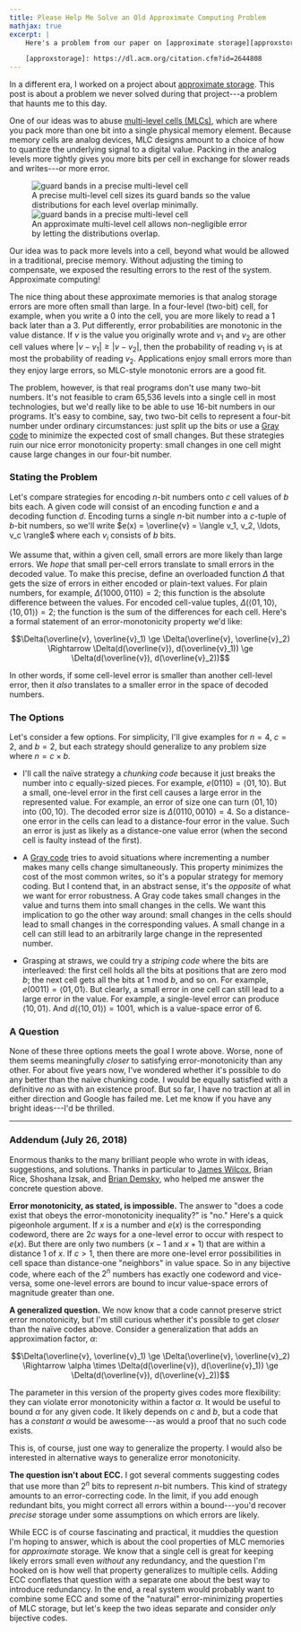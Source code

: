 ```yaml
---
title: Please Help Me Solve an Old Approximate Computing Problem
mathjax: true
excerpt: |
    Here's a problem from our paper on [approximate storage][approxstorage] that has been bugging me for about five years now. I think it's a coding theory problem, but I have no traction whatsoever. Send me your brilliant insights.

    [approxstorage]: https://dl.acm.org/citation.cfm?id=2644808
---
```

In a different era, I worked on a project about [approximate storage][approxstorage].
This post is about a problem we never solved during that project---a problem that haunts me to this day.

One of our ideas was to abuse [multi-level cells (MLCs)][mlc], which are where you pack more than one bit into a single physical memory element.
Because memory cells are analog devices, MLC designs amount to a choice of how to quantize the underlying signal to a digital value.
Packing in the analog levels more tightly gives you more bits per cell in exchange for slower reads and writes---or more error.

<figure style="max-width: 400px;">
<img src="{{site.base}}/media/approxstorage/mlc-precise.svg"
  alt="guard bands in a precise multi-level cell">
<figcaption>A precise multi-level cell sizes its guard bands so the value distributions for each level overlap minimally.</figcaption>
<img src="{{site.base}}/media/approxstorage/mlc-approx.svg"
  alt="guard bands in a precise multi-level cell">
<figcaption>An approximate multi-level cell allows non-negligible error by letting the distributions overlap.</figcaption>
</figure>

Our idea was to pack more levels into a cell, beyond what would be allowed in a traditional, precise memory.
Without adjusting the timing to compensate, we exposed the resulting errors to the rest of the system.
Approximate computing!

The nice thing about these approximate memories is that analog storage errors are more often small than large.
In a four-level (two-bit) cell, for example, when you write a 0 into the cell, you are more likely to read a 1 back later than a 3.
Put differently, error probabilities are monotonic in the value distance.
If $v$ is the value you originally wrote and $v_1$ and $v_2$ are other cell values where $|v - v_1| \ge |v - v_2|$, then the probability of reading $v_1$ is at most the probability of reading $v_2$.
Applications enjoy small errors more than they enjoy large errors, so MLC-style monotonic errors are a good fit.

The problem, however, is that real programs don't use many two-bit numbers.
It's not feasible to cram 65,536 levels into a single cell in most technologies, but we'd really like to be able to use 16-bit numbers in our programs.
It's easy to combine, say, two two-bit cells to represent a four-bit number under ordinary circumstances: just split up the bits or use a [Gray code][] to minimize the expected cost of small changes.
But these strategies ruin our nice error monotonicity property:
small changes in one cell might cause large changes in our four-bit number.

### Stating the Problem

Let's compare strategies for encoding $n$-bit numbers onto $c$ cell values of $b$ bits each.
A given code will consist of an encoding function $e$ and a decoding function $d$.
Encoding turns a single $n$-bit number into a $c$-tuple of $b$-bit numbers, so we'll write $e(x) = \overline{v} = \langle v_1, v_2, \ldots, v_c \rangle$ where each $v_i$ consists of $b$ bits.

We assume that, within a given cell, small errors are more likely than large errors.
We *hope* that small per-cell errors translate to small errors in the decoded value.
To make this precise, define an overloaded function $\Delta$ that gets the size of errors in either encoded or plain-text values.
For plain numbers, for example, $\Delta(1000, 0110) = 2$; this function is the absolute difference between the values.
For encoded cell-value tuples, $\Delta(\langle 01, 10 \rangle, \langle 10, 01 \rangle) = 2$; the function is the sum of the differences for each cell.
Here's a formal statement of an error-monotonicity property we'd like:

$$\Delta(\overline{v}, \overline{v}_1) \ge \Delta(\overline{v}, \overline{v}_2)
\Rightarrow
\Delta(d(\overline{v}), d(\overline{v}_1)) \ge \Delta(d(\overline{v}), d(\overline{v}_2))$$

In other words, if some cell-level error is smaller than another cell-level error, then it *also* translates to a smaller error in the space of decoded numbers.

### The Options

Let's consider a few options.
For simplicity, I'll give examples for $n=4$, $c=2$, and $b=2$, but each strategy should generalize to any problem size where $n = c \times b$.

* I'll call the naïve strategy a *chunking code* because it just breaks the number into $c$ equally-sized pieces.
  For example, $e(0110) = \langle 01, 10 \rangle$.
  But a small, one-level error in the first cell causes a large error in the represented value.
  For example, an error of size one can turn $\langle 01, 10 \rangle$
  into $\langle 00, 10 \rangle$.
  The decoded error size is $\Delta(0110, 0010) = 4$.
  So a distance-one error in the cells can lead to a distance-four error in the value. Such an error is just as likely as a distance-one value error (when the second cell is faulty instead of the first).

* A [Gray code][] tries to avoid situations where incrementing a number makes many cells change simultaneously.
  This property minimizes the cost of the most common writes, so it's a popular strategy for memory coding.
  But I contend that, in an abstract sense, it's the *opposite* of what we want for error robustness.
  A Gray code takes small changes in the value and turns them into small changes in the cells. We want this implication to go the other way around: small changes in the cells should lead to small changes in the corresponding values.
  A small change in a cell can still lead to an arbitrarily large change in the represented number.

* Grasping at straws, we could try a *striping code* where the bits are interleaved: the first cell holds all the bits at positions that are zero mod $b$; the next cell gets all the bits at 1 mod $b$, and so on.
  For example, $e(0011) = \langle 01, 01 \rangle$.
  But clearly, a small error in one cell can still lead to a large error in the value.
  For example, a single-level error can produce $\langle 10, 01 \rangle$.
  And
  $d(\langle 10, 01 \rangle) = 1001$, which is a value-space error of 6.

### A Question

None of these three options meets the goal I wrote above.
Worse, none of them seems meaningfully *closer* to satisfying error-monotonicity than any other.
For about five years now, I've wondered whether it's possible to do any better than the naïve chunking code.
I would be equally satisfied with a definitive *no* as with an existence proof.
But so far, I have no traction at all in either direction and Google has failed me.
Let me know if you have any bright ideas---I'd be thrilled.

[approxstorage]: https://dl.acm.org/citation.cfm?id=2644808
[mlc]: https://en.wikipedia.org/wiki/Multi-level_cell
[gray code]: https://en.wikipedia.org/wiki/Gray_code

---

### Addendum (July 26, 2018)

Enormous thanks to the many brilliant people who wrote in with ideas, suggestions, and solutions.
Thanks in particular to [James Wilcox][jrw], Brian Rice, Shoshana Izsak, and [Brian Demsky][demsky], who helped me answer the concrete question above.

**Error monotonicity, as stated, is impossible.**
The answer to "does a code exist that obeys the error-monotonicity inequality?" is "no."
Here's a quick pigeonhole argument.
If $x$ is a number and $e(x)$ is the corresponding codeword, there are $2c$ ways for a one-level error to occur with respect to $e(x)$.
But there are only two numbers ($x-1$ and $x+1$) that are within a distance 1 of $x$.
If $c>1$, then there are more one-level error possibilities in cell space than distance-one "neighbors" in value space.
So in any bijective code, where each of the $2^n$ numbers has exactly one codeword and vice-versa,
some one-level errors are bound to incur value-space errors of magnitude greater than one.

**A generalized question.**
We now know that a code cannot preserve strict error monotonicity, but I'm still curious whether it's possible to get *closer* than the naïve codes above.
Consider a generalization that adds an approximation factor, $\alpha$:

$$\Delta(\overline{v}, \overline{v}_1) \ge \Delta(\overline{v}, \overline{v}_2)
\Rightarrow
\alpha \times \Delta(d(\overline{v}), d(\overline{v}_1)) \ge \Delta(d(\overline{v}), d(\overline{v}_2))$$

The parameter in this version of the property gives codes more flexibility: they can violate error monotonicity within a factor $\alpha$.
It would be useful to bound $\alpha$ for any given code.
It likely depends on $c$ and $b$, but a code that has a *constant* $\alpha$ would be awesome---as would a proof that no such code exists.

This is, of course, just one way to generalize the property.
I would also be interested in alternative ways to generalize error monotonicity.

**The question isn't about ECC.**
I got several comments suggesting codes that use more than $2^n$ bits to represent $n$-bit numbers.
This kind of strategy amounts to an error-correcting code.
In the limit, if you add enough redundant bits, you might correct all errors within a bound---you'd recover *precise* storage under some assumptions on which errors are likely.

While ECC is of course fascinating and practical, it muddies the question I'm hoping to answer, which is about the cool properties of MLC memories for *approximate* storage.
We know that a single cell is great for keeping likely errors small even *without* any redundancy, and
the question I'm hooked on is how well that property generalizes to multiple cells.
Adding ECC conflates that question with a separate one about the best way to introduce redundancy.
In the end, a real system would probably want to combine some ECC and some of the "natural" error-minimizing properties of MLC storage, but let's keep the two ideas separate and consider *only* bijective codes.

[jrw]: https://homes.cs.washington.edu/~jrw12/
[demsky]: http://plrg.eecs.uci.edu

